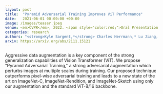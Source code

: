 ```yaml
---
layout: post
title:  "Pyramid Adversarial Training Improves ViT Performance"
date:   2021-06-01 00:00:00 +00:00
image: /images/teaser.jpeg
venue: <em>CVPR</em>, 2022. <span style="color:red;">Oral Presentation. </span><span style="color:#e75480;">Best paper finalist</span>.
categories: research
authors: "<strong>Kyle Sargent,*</strong> Charles Herrmann,* Lu Jiang, Ramin Zabih, Huiwen Chang, Ce Liu, Dilip Krishnan, Deqing Sun (*equal contribution)"
arxiv: https://arxiv.org/abs/2111.15121
---
```

Aggressive data augmentation is a key component of the strong generalization capabilities of Vision Transformer (ViT). We propose "Pyramid Adversarial Training," a strong adversarial augmentation which perturbs images at multiple scales during training. Our proposed technique outperforms pixel-wise adversarial training and leads to a new state of the art on ImageNet-C, ImageNet-Rendition, and ImageNet-Sketch using only our augmentation and the standard ViT-B/16 backbone. 
